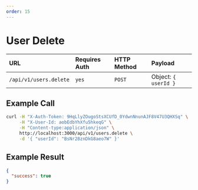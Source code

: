 ```yaml
---
order: 15
---
```


# User Delete
| URL | Requires Auth | HTTP Method | Payload |
| :--- | :--- | :--- | :--- |
| `/api/v1/users.delete` | `yes` | `POST` | Object: `{ userId }` |

## Example Call
```bash
curl -H "X-Auth-Token: 9HqLlyZOugoStsXCUfD_0YdwnNnunAJF8V47U3QHXSq" \
     -H "X-User-Id: aobEdbYhXfu5hkeqG" \
     -H "Content-type:application/json" \
     http://localhost:3000/api/v1/users.delete \
     -d '{ "userId": "BsNr28znDkG8aeo7W" }'
```

## Example Result
```json
{
  "success": true
}
```
